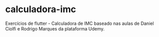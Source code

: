 # calculadora-imc
Exercícios de flutter - Calculadora de IMC baseado nas aulas de Daniel Ciolfi e Rodrigo Marques da plataforma Udemy.
